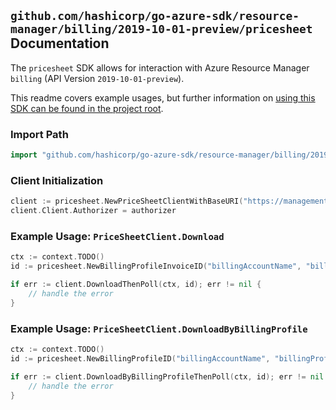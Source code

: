 
## `github.com/hashicorp/go-azure-sdk/resource-manager/billing/2019-10-01-preview/pricesheet` Documentation

The `pricesheet` SDK allows for interaction with Azure Resource Manager `billing` (API Version `2019-10-01-preview`).

This readme covers example usages, but further information on [using this SDK can be found in the project root](https://github.com/hashicorp/go-azure-sdk/tree/main/docs).

### Import Path

```go
import "github.com/hashicorp/go-azure-sdk/resource-manager/billing/2019-10-01-preview/pricesheet"
```


### Client Initialization

```go
client := pricesheet.NewPriceSheetClientWithBaseURI("https://management.azure.com")
client.Client.Authorizer = authorizer
```


### Example Usage: `PriceSheetClient.Download`

```go
ctx := context.TODO()
id := pricesheet.NewBillingProfileInvoiceID("billingAccountName", "billingProfileName", "invoiceName")

if err := client.DownloadThenPoll(ctx, id); err != nil {
	// handle the error
}
```


### Example Usage: `PriceSheetClient.DownloadByBillingProfile`

```go
ctx := context.TODO()
id := pricesheet.NewBillingProfileID("billingAccountName", "billingProfileName")

if err := client.DownloadByBillingProfileThenPoll(ctx, id); err != nil {
	// handle the error
}
```

